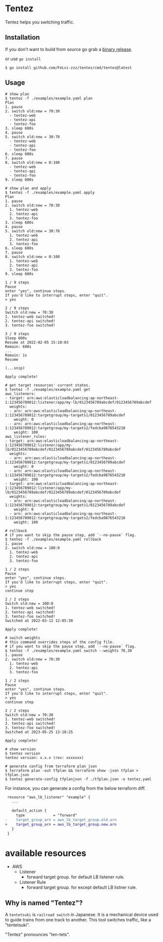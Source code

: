 # Tentez

Tentez helps you switching traffic.

## Installation
If you don't want to build from source go grab a [binary release](https://github.com/FeLvi-zzz/tentez/releases).

or use `go install`

```
$ go install github.com/FeLvi-zzz/tentez/cmd/tentez@latest
```

## Usage
```console
# show plan
$ tentez -f ./examples/example.yaml plan
Plan
1. pause
2. switch old:new = 70:30
  - tentez-web
  - tentez-api
  - tentez-foo
3. sleep 600s
4. pause
5. switch old:new = 30:70
  - tentez-web
  - tentez-api
  - tentez-foo
6. sleep 600s
7. pause
8. switch old:new = 0:100
  - tentez-web
  - tentez-api
  - tentez-foo
9. sleep 600s
```

```console
# show plan and apply
$ tentez -f ./examples/example.yaml apply
Plan
1. pause
2. switch old:new = 70:30
  1. tentez-web
  2. tentez-api
  3. tentez-foo
3. sleep 600s
4. pause
5. switch old:new = 30:70
  1. tentez-web
  2. tentez-api
  3. tentez-foo
6. sleep 600s
7. pause
8. switch old:new = 0:100
  1. tentez-web
  2. tentez-api
  3. tentez-foo
9. sleep 600s

1 / 9 steps
Pause
enter "yes", continue steps.
If you'd like to interrupt steps, enter "quit".
> yes

2 / 9 steps
Switch old:new = 70:30
1. tentez-web switched!
2. tentez-api switched!
3. tentez-foo switched!

3 / 9 steps
Sleep 600s
Resume at 2022-02-05 15:10:03
Remain: 600s
...
Remain: 1s
Resume

(...snip)

Apply complete!
```

```console
# get target resources' current states.
$ tentez -f ./examples/example.yaml get
aws_listeners:
- target: arn:aws:elasticloadbalancing:ap-northeast-1:123456789012:listener/app/my-lb/0123456789abcdef/0123456789abcdef
  weights:
  - arn: arn:aws:elasticloadbalancing:ap-northeast-1:123456789012:targetgroup/my-targets1/0123456789abcdef
    weight: 0
  - arn: arn:aws:elasticloadbalancing:ap-northeast-1:123456789012:targetgroup/my-targets2/fedcba9876543210
    weight: 100
aws_listener_rules:
- target: arn:aws:elasticloadbalancing:ap-northeast-1:123456789012:listener/app/my-lb/0123456789abcdef/0123456789abcdef/0123456789abcdef
  weights:
  - arn: arn:aws:elasticloadbalancing:ap-northeast-1:123456789012:targetgroup/my-targets1/0123456789abcdef
    weight: 0
  - arn: arn:aws:elasticloadbalancing:ap-northeast-1:123456789012:targetgroup/my-targets2/fedcba9876543210
    weight: 100
- target: arn:aws:elasticloadbalancing:ap-northeast-1:123456789012:listener/app/my-lb/0123456789abcdef/0123456789abcdef/0123456789abcdef
  weights:
  - arn: arn:aws:elasticloadbalancing:ap-northeast-1:123456789012:targetgroup/my-targets1/0123456789abcdef
    weight: 0
  - arn: arn:aws:elasticloadbalancing:ap-northeast-1:123456789012:targetgroup/my-targets2/fedcba9876543210
    weight: 100
```

```console
# rollback
# if you want to skip the pause step, add `--no-pause` flag.
$ tentez -f ./examples/example.yaml rollback
1. pause
2. switch old:new = 100:0
  1. tentez-web
  2. tentez-api
  3. tentez-foo

1 / 2 steps
Pause
enter "yes", continue steps.
If you'd like to interrupt steps, enter "quit".
> yes
continue step

2 / 2 steps
Switch old:new = 100:0
1. tentez-web switched!
2. tentez-api switched!
3. tentez-foo switched!
Switched at 2022-03-12 12:05:30

Apply complete!
```

```console
# switch weights
# this command overrides steps of the config file.
# if you want to skip the pause step, add `--no-pause` flag.
$ tentez -f ./examples/example.yaml switch --weights 70,30
1. pause
2. switch old:new = 70:30
  1. tentez-web
  2. tentez-api
  3. tentez-foo

1 / 2 steps
Pause
enter "yes", continue steps.
If you'd like to interrupt steps, enter "quit".
> yes
continue step

2 / 2 steps
Switch old:new = 70:30
1. tentez-web switched!
2. tentez-api switched!
3. tentez-foo switched!
Switched at 2023-05-25 13:18:25

Apply complete!
```

```console
# show version
$ tentez version
tentez version: x.x.x (rev: xxxxxxx)
```

```console
# generate config from terraform plan json
$ terraform plan -out tfplan && terraform show -json tfplan > tfplan.json
$ tentez generate-config tfplanjson -f ./tfplan.json -o tentez.yaml
```

For instance, you can generate a config from the below terraform diff.
```diff
 resource "aws_lb_listener" "example" {
   ...
 
   default_action {
     type             = "forward"
-    target_group_arn = aws_lb_target_group.old.arn
+    target_group_arn = aws_lb_target_group.new.arn
   }
 }
```

# available resources
- AWS
  - Listener
    - forward target group. for default LB listener rule.
  - Listener Rule
    - forward target group. for except default LB listner rule.

## Why is named "Tentez"?
A `tentetsuki` is `railroad switch` in Japanese. It is a mechanical device used to guide trains from one track to another. This tool switches traffic, like a "tentetsuki".

"Tentez" pronounces "ten-tets".
